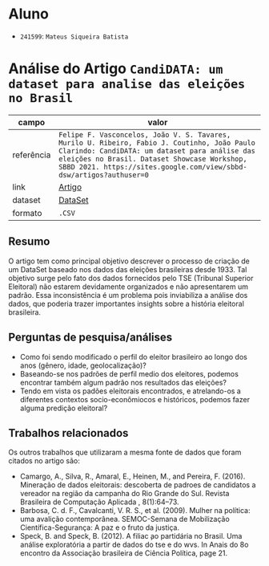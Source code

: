 
# Aluno
* `241599`: `Mateus Siqueira Batista`

# Análise do Artigo `CandiDATA: um dataset para analise das eleições no Brasil`

| campo | valor |
|------------|----------------------------------------|
| referência | `Felipe F. Vasconcelos, João V. S. Tavares, Murilo U. Ribeiro, Fabio J. Coutinho, João Paulo Clarindo: CandiDATA: um dataset para análise das eleições no Brasil. Dataset Showcase Workshop, SBBD 2021. https://sites.google.com/view/sbbd-dsw/artigos?authuser=0` |
| link       | [Artigo](https://drive.google.com/file/d/10hh-MLRk9omaGwdormsXwQa7O7XHXFhT/view) |
| dataset | [DataSet](https://github.com/felipeVsc/CandiDATA) |
| formato | `.CSV` |

## Resumo

O artigo tem como principal objetivo descrever o processo de criação de um DataSet baseado nos dados das eleições brasileiras desde 1933. Tal objetivo surge pelo fato dos dados fornecidos pelo TSE (Tribunal Superior Eleitoral) não estarem devidamente organizados e não apresentarem um padrão. Essa inconsistência é um problema pois inviabiliza a análise dos dados, que poderia trazer importantes insights sobre a história eleitoral brasileira.


## Perguntas de pesquisa/análises

  * Como foi sendo modificado o perfil do eleitor brasileiro ao longo dos anos (gênero, idade, geolocalização)? 
  * Baseando-se nos padrões de perfil medio dos eleitores, podemos encontrar também algum padrão nos resultados das eleições?
  * Tendo em vista os padões eleitorais encontrados, e atrelando-os a diferentes contextos socio-econômiocos e históricos, podemos fazer alguma predição eleitoral?


## Trabalhos relacionados

Os outros trabalhos que utilizaram a mesma fonte de dados que foram citados no artigo são:
  * Camargo, A., Silva, R., Amaral, E., Heinen, M., and Pereira, F. (2016). Mineração de dados eleitorais: descoberta de padroes de candidatos a vereador na região da campanha do Rio Grande do Sul. Revista Brasileira de Computação Aplicada , 8(1):64–73.
  * Barbosa, C. d. F., Cavalcanti, V. R. S., et al. (2009). Mulher na política: uma avalição contemporânea. SEMOC-Semana de Mobilização Científica-Segurança: A paz e o fruto da justiça.
  * Speck, B. and Speck, B. (2012). A filiac ̧ao partidária no Brasil. Uma análise exploratória a partir de dados do tse e do wvs. In Anais do 8o encontro da Associação brasileira de  Ciência Política, page 21.
